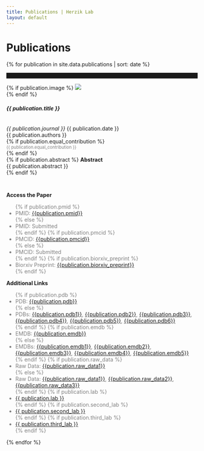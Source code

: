 ```yaml
---
title: Publications | Herzik Lab
layout: default
---
```

<div class="container">
    <div class="row">
        <div class="col-md-2">
        </div>
        <div class="col-md-8">
            <h1 class="page-title">Publications</h1>
        </div>
        <div class="col-md-2">
        </div>
    </div>
</div>


{% for publication in site.data.publications | sort: date %}

<hr style="padding-top: 1em;">

<div class="container publication">
    <div class="row">
        <div class="col-md-2">
        </div>
        <div class="col-md-8">
            {% if publication.image %}
                <img src="{{ publication.image }}" class="img-responsive"><br>
            {% endif %}
            <div class="paper-title">
                <h4><strong><em>{{ publication.title }}</em></strong></h4><br>
            </div>
            <div class="journal-title">
                <em>{{ publication.journal }}</em>
                    {{ publication.date }}
            </div>
            <div class="citation-spacing">{{ publication.authors }}<br>
                {% if publication.equal_contribution %}
                    <div style="font-size: .8em; color: gray;">
                        {{ publication.equal_contribution }}
                    </div>
                {% endif %} 
            </div>
            {% if publication.abstract %}
               <strong>Abstract</strong><br>
               <div class="abstract-text"> 
                   {{ publication.abstract }}
               </div>
            {% endif %}
        </div>
        <div class="col-md-2">
        </div>
    </div>
    <div class="row" style="padding-top: 2em;">
        <div class="col-md-2">
        </div>
        <div class="col-md-4">
            <p><strong>Access the Paper</strong></p>
                <ul style="color: gray;">
                    {% if publication.pmid %}
                      <li>PMID: <a href="http://www.ncbi.nlm.nih.gov/pubmed/{{publication.pmid}}" alt = "pubmed link: {{publication.pmid}}"> {{publication.pmid}}</a></li>
                        {% else %}
                          <li>PMID: Submitted</li> 
                    {% endif %} 
                    {% if publication.pmcid %}
                      <li>PMCID: <a href="http://www.ncbi.nlm.nih.gov/pmc/articles/{{publication.pmcid}}" alt = "pubmed central link: {{publication.pmcid}}"> {{publication.pmcid}}</a></li>  
                        {% else %}
                          <li>PMCID: Submitted</li>
                    {% endif %}
                    {% if publication.biorxiv_preprint %}
                      <li>Biorxiv Preprint: <a href="http://dx.doi.org/10.1101/{{publication.biorxiv_preprint}}" alt = "biorxiv preprint link: {{publication.biorxiv_preprint}}"> {{publication.biorxiv_preprint}}</a></li>
                    {% endif %}
                </ul>
        </div>
        <div class="col-md-4">
            <p><strong>Additional Links</strong></p>
                <ul style="color: gray">
                    {% if publication.pdb %}
                        <li>PDB: <a href="http://www.rcsb.org/pdb/explore/explore.do?structureId={{publication.pdb}}">{{publication.pdb}}</a></li>
                    {% else %}
                        <li>PDBs: <a href="http://www.rcsb.org/pdb/explore/explore.do?structureId={{publication.pdb1}}">{{publication.pdb1}}</a>, <a href="http://www.rcsb.org/pdb/explore/explore.do?structureId={{publication.pdb2}}">{{publication.pdb2}}</a>, <a href="http://www.rcsb.org/pdb/explore/explore.do?structureId={{publication.pdb3}}">{{publication.pdb3}}</a>, <a href="http://www.rcsb.org/pdb/explore/explore.do?structureId={{publication.pdb4}}">{{publication.pdb4}}</a>, <a href="http://www.rcsb.org/pdb/explore/explore.do?structureId={{publication.pdb5}}">{{publication.pdb5}}</a>, <a href="http://www.rcsb.org/pdb/explore/explore.do?structureId={{publication.pdb6}}">{{publication.pdb6}}</a></li>
                    {% endif %}
                    {% if publication.emdb %}
                        <li>EMDB: <a href="http://www.ebi.ac.uk/pdbe/entry/emdb/{{publication.emdb}}">{{publication.emdb}}</a></li>
                    {% else %}
                        <li>EMDBs: <a href="http://www.ebi.ac.uk/pdbe/entry/emdb/{{publication.emdb1}}">{{publication.emdb1}}</a>, <a href="http://www.ebi.ac.uk/pdbe/entry/emdb/{{publication.emdb2}}">{{publication.emdb2}}</a>, <a href="http://www.ebi.ac.uk/pdbe/entry/emdb/{{publication.emdb3}}">{{publication.emdb3}}</a>, <a href="http://www.ebi.ac.uk/pdbe/entry/emdb/{{publication.emdb4}}">{{publication.emdb4}}</a>, <a href="http://www.ebi.ac.uk/pdbe/entry/emdb/{{publication.emdb5}}">{{publication.emdb5}}</a></li>
                    {% endif %}
                    {% if publication.raw_data %}
                        <li>Raw Data: <a href="https://www.ebi.ac.uk/pdbe/emdb/empiar/entry/{{publication.raw_data}}">{{publication.raw_data1}}</a></li>
                    {% else %}
                        <li>Raw Data: <a href="https://www.ebi.ac.uk/pdbe/emdb/empiar/entry/{{publication.raw_data1}}">{{publication.raw_data1}}</a>, <a href="https://www.ebi.ac.uk/pdbe/emdb/empiar/entry/{{publication.raw_data2}}">{{publication.raw_data2}}</a>, <a href="https://www.ebi.ac.uk/pdbe/emdb/empiar/entry/{{publication.raw_data3}}">{{publication.raw_data3}}</a></li>
                    {% endif %}
                    {% if publication.lab %}
                        <li><a href="{{ publication.lab_link }}">{{ publication.lab }}</a></li>
                    {% endif %}
                    {% if publication.second_lab %}
                        <li><a href="{{ publication.second_lab_link }}">{{ publication.second_lab }}</a></li>
                    {% endif %}
                    {% if publication.third_lab %}
                        <li><a href="{{ publication.third_lab_link }}">{{ publication.third_lab }}</a></li>
                    {% endif %}
                </ul>
        </div>
        <div class="col-md-2">
       </div>
    </div>
  </div>
</div>
{% endfor %}
